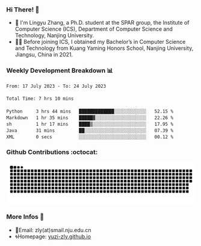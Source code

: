 ### Hi There! 👋 
- 🐳 I'm Lingyu Zhang, a Ph.D. student at the SPAR group, the Institute of Computer Science (ICS), Department of Computer Science and Technology, Nanjing University.
- 🧑‍🎓 Before joining ICS, I obtained my Bachelor’s in Computer Science and Technology from Kuang Yaming Honors School, Nanjing University, Jiangsu, China in 2021.

### Weekly Development Breakdown :bar_chart:

<!--START_SECTION:waka-->

```txt
From: 17 July 2023 - To: 24 July 2023

Total Time: 7 hrs 10 mins

Python     3 hrs 44 mins   █████████████░░░░░░░░░░░░   52.15 %
Markdown   1 hr 35 mins    █████▓░░░░░░░░░░░░░░░░░░░   22.26 %
sh         1 hr 17 mins    ████▒░░░░░░░░░░░░░░░░░░░░   17.95 %
Java       31 mins         ██░░░░░░░░░░░░░░░░░░░░░░░   07.39 %
XML        0 secs          ░░░░░░░░░░░░░░░░░░░░░░░░░   00.12 %
```

<!--END_SECTION:waka-->

### Github Contributions :octocat:

![](https://raw.githubusercontent.com/yuzi-zly/yuzi-zly/output/github-contribution-grid-snake.svg)              


### More Infos 📖

- 📧Email: zly(at)smail.nju.edu.cn
- 🌀Homepage: [yuzi-zly.github.io](https://yuzi-zly.github.io/)
